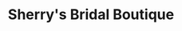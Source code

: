 ---
title: "Sherry's Bridal Boutique"
url: /caledon-village/sherrys-bridal-boutique/
shop: Kleidung
---